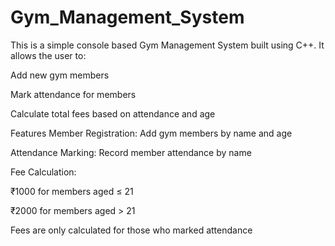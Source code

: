 # Gym_Management_System

This is a simple console based Gym Management System built using C++. It allows the user to:

Add new gym members

Mark attendance for members

Calculate total fees based on attendance and age

Features
Member Registration: Add gym members by name and age

Attendance Marking: Record member attendance by name

Fee Calculation:

₹1000 for members aged ≤ 21

₹2000 for members aged > 21

Fees are only calculated for those who marked attendance
